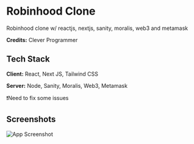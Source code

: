 # Robinhood Clone

Robinhood clone w/ reactjs, nextjs, sanity, moralis, web3 and metamask

**Credits:** Clever Programmer


## Tech Stack

**Client:** React, Next JS, Tailwind CSS

**Server:** Node, Sanity, Moralis, Web3, Metamask

❗Need to fix some issues

## Screenshots

![App Screenshot](https://i.postimg.cc/0yyX5RXg/2022-04-10-12-33-06.png)
